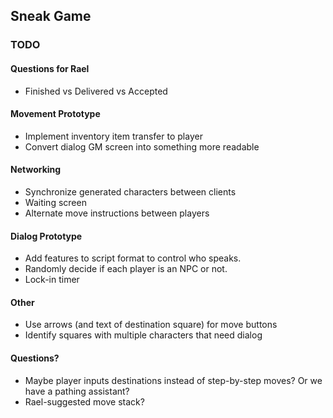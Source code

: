 ## Sneak Game

### TODO


#### Questions for Rael

* Finished vs Delivered vs Accepted

#### Movement Prototype

* Implement inventory item transfer to player
* Convert dialog GM screen into something more readable

#### Networking

* Synchronize generated characters between clients
* Waiting screen
* Alternate move instructions between players 

#### Dialog Prototype

* Add features to script format to control who speaks.
* Randomly decide if each player is an NPC or not.
* Lock-in timer

#### Other

* Use arrows (and text of destination square) for move buttons
* Identify squares with multiple characters that need dialog

#### Questions?

* Maybe player inputs destinations instead of step-by-step moves? Or we have a pathing assistant?
* Rael-suggested move stack?